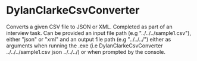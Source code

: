 # DylanClarkeCsvConverter
Converts a given CSV file to JSON or XML. Completed as part of an interview task. Can be provided an input file path (e.g "../../../sample1.csv"), either "json" or "xml" and an output file path (e.g "../../../") either as arguments when running the .exe (i.e DylanClarkeCsvConverter ../../../sample1.csv json ../../../) or when prompted by the console.

